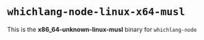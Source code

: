 # `whichlang-node-linux-x64-musl`

This is the **x86_64-unknown-linux-musl** binary for `whichlang-node`
